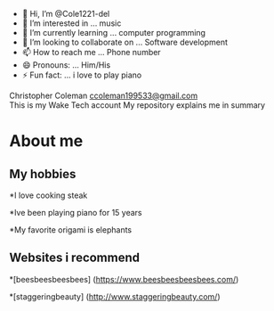 - 👋 Hi, I’m @Cole1221-del
- 👀 I’m interested in ... music
- 🌱 I’m currently learning ... computer programming
- 💞️ I’m looking to collaborate on ... Software development
- 📫 How to reach me ... Phone number
- 😄 Pronouns: ... Him/His
- ⚡ Fun fact: ... i love to play piano

<!---
Cole1221-del/Cole1221-del is a ✨ special ✨ repository because its `README.md` (this file) appears on your GitHub profile.
You can click the Preview link to take a look at your changes.
--->
Christopher Coleman
ccoleman199533@gmail.com\
This is my Wake Tech account
My repository explains me in summary 
# About me
## My hobbies
*I love cooking steak

*Ive been playing piano for 15 years

*My favorite origami is elephants

## Websites i recommend
*[beesbeesbeesbees] (https://www.beesbeesbeesbees.com/)

*[staggeringbeauty] (http://www.staggeringbeauty.com/)
